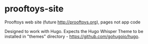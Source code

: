 # prooftoys-site

Prooftoys web site (future http://prooftoys.org), pages not app code

Designed to work with Hugo.  Expects the Hugo Whisper Theme to be
installed in "themes" directory - https://github.com/gohugoio/hugo.
